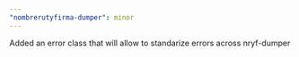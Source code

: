```yaml
---
"nombrerutyfirma-dumper": minor
---
```


Added an error class that will allow to standarize errors across nryf-dumper
